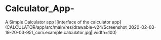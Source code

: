 # Calculator_App-
A Simple Calculator app 
![interface of the calculator app](CALCULATOR/app/src/main/res/drawable-v24/Screenshot_2020-02-03-19-20-03-951_com.example.calculator.jpg| width=100)
